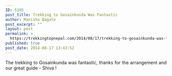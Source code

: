 ```yaml
---
ID: 5105
post_title: Trekking to Gosainkunda Was Fantastic
author: Manisha Bagale
post_excerpt: ""
layout: post
permalink: >
  https://trekkingtopnepal.com/2014/08/17/trekking-to-gosainkunda-was-fantastic/
published: true
post_date: 2014-08-17 13:43:52
---
```

<p style="text-align: justify;">The trekking to Gosainkunda was fantastic, thanks for the arrangement and our great guide - Shiva !</p>